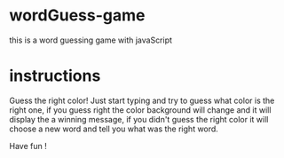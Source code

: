# wordGuess-game
this is a word guessing game with javaScript

# instructions
Guess the right color!
Just start typing and try to guess what color is the right one, if you guess right the color background will change and it will display the a winning message, if you didn't guess the right color it will choose a new word and tell you what was the right word.

Have fun !
